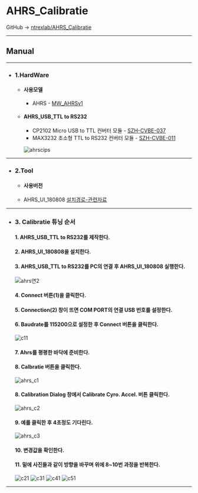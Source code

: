 # AHRS_Calibratie
GitHub -> [ntrexlab/AHRS_Calibratie](https://github.com/ntrexlab/AHRS_Calibratie)
***
## **Manual**
***
* ### 1.HardWare
    * #### 사용모델
         - AHRS - [MW_AHRSv1](http://www.devicemart.co.kr/goods/view?no=1310790)
        
    * #### AHRS_USB_TTL to RS232
         - CP2102 Micro USB to TTL 컨버터 모듈 - [SZH-CVBE-037](http://www.devicemart.co.kr/goods/view?no=1326839)
         - MAX3232 초소형 TTL to RS232 컨버터 모듈 - [SZH-CVBE-011](http://www.devicemart.co.kr/goods/view?no=1324909)

      ![ahrscips](https://user-images.githubusercontent.com/85467544/121143026-8c926580-c877-11eb-988e-d54908e76921.png)


***
* ### 2.Tool
    * #### 사용버전
    - AHRS_UI_180808 [설치경로-관련자료](http://www.devicemart.co.kr/goods/view?no=1310790#goods_file)
***

* ### 3. Calibratie 튜닝 순서    
    #### 1. AHRS_USB_TTL to RS232를 제작한다.
    #### 2. AHRS_UI_180808을 설치한다.
    #### 3. AHRS_USB_TTL to RS232를 PC의 연결 후 AHRS_UI_180808 실행한다.
    ![ahrs연2](https://user-images.githubusercontent.com/85467544/121149422-9dde7080-c87d-11eb-836c-896bacefdc12.png)
    #### 4. Connect 버튼(1)을 클릭한다.
    #### 5. Connection(2) 창이 뜨면 COM PORT의 연결 USB 번호를 설정한다.
    #### 6. Baudrate를 115200으로 설정한 후 Connect 버튼을 클릭한다.
    ![c11](https://user-images.githubusercontent.com/85467544/121115658-5b526f00-c850-11eb-9829-354e7563ae70.png)
    #### 7. Ahrs를 평평한 바닥에 준비한다.
    #### 8. Calbratie 버튼을 클릭한다.
    ![ahrs_c1](https://user-images.githubusercontent.com/85467544/121149744-e0a04880-c87d-11eb-996c-881c912789cf.PNG)
    #### 8. Calibration Dialog 창에서 Calibrate Cyro. Accel. 버튼 클릭한다.
    ![ahrs_c2](https://user-images.githubusercontent.com/85467544/121149750-e1d17580-c87d-11eb-8ed3-9e025c4fc132.PNG)
    #### 9. 예를 클릭한 후 4초정도 기다린다.

    ![ahrs_c3](https://user-images.githubusercontent.com/85467544/121149030-4213e780-c87d-11eb-97f7-308263671212.PNG)
    
    #### 10. 변경값을 확인한다.

    #### 11. 밑에 사진들과 같이 방향을 바꾸며 위에 8~10번 과정을 반복한다.
  
    ![c21](https://user-images.githubusercontent.com/85467544/121115669-5e4d5f80-c850-11eb-9ce7-2a2808b27ada.png)
    ![c31](https://user-images.githubusercontent.com/85467544/121115674-60172300-c850-11eb-9b54-b31c011fec23.png)
    ![c41](https://user-images.githubusercontent.com/85467544/121115678-61485000-c850-11eb-9b42-d1e9c1cf69ff.png)
    ![c51](https://user-images.githubusercontent.com/85467544/121115685-63121380-c850-11eb-8326-062c7a2ba574.png)
***
